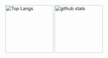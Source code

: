 <p align="left"> 
  <img alt="Top Langs" height="150px" src="https://github-readme-stats.vercel.app/api/top-langs/?username=ko-ishii&layout=compact&show_icons=true&theme=dark" />
  <img alt="github stats" height="150px" src="https://github-readme-stats.vercel.app/api?username=ko-ishii&theme=dark&show_icons=ture" />
</p>
